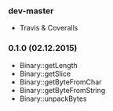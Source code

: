 ### dev-master

* Travis & Coveralls

### 0.1.0 (02.12.2015)

* Binary::getLength
* Binary::getSlice
* Binary::getByteFromChar
* Binary::getByteFromString
* Binary::unpackBytes
